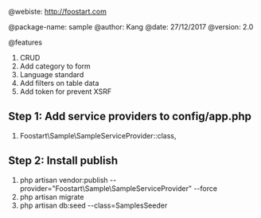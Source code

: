 @webiste: http://foostart.com

@package-name: sample
@author: Kang
@date: 27/12/2017
@version: 2.0

@features

1. CRUD
2. Add category to form
3. Language standard
4. Add filters on table data
5. Add token for prevent XSRF


## Step 1: Add service providers to **config/app.php**

1. Foostart\Sample\SampleServiceProvider::class,

## Step 2: Install publish

1. php artisan vendor:publish --provider="Foostart\Sample\SampleServiceProvider" --force
1. php artisan migrate
1. php artisan db:seed --class=SamplesSeeder

